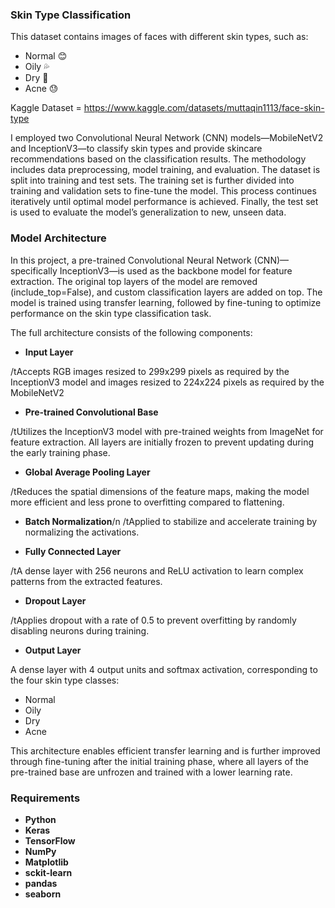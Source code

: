 ### Skin Type Classification
This dataset contains images of faces with different skin types, such as:
- Normal 😊
- Oily 💦
- Dry 🌵
- Acne 😓

Kaggle Dataset = https://www.kaggle.com/datasets/muttaqin1113/face-skin-type

I employed two Convolutional Neural Network (CNN) models—MobileNetV2 and InceptionV3—to classify skin types and provide skincare recommendations based on the classification results. The methodology includes data preprocessing, model training, and evaluation.
The dataset is split into training and test sets. The training set is further divided into training and validation sets to fine-tune the model. This process continues iteratively until optimal model performance is achieved. Finally, the test set is used to evaluate the model’s generalization to new, unseen data.

### Model Architecture
In this project, a pre-trained Convolutional Neural Network (CNN)—specifically InceptionV3—is used as the backbone model for feature extraction. The original top layers of the model are removed (include_top=False), and custom classification layers are added on top. The model is trained using transfer learning, followed by fine-tuning to optimize performance on the skin type classification task.

The full architecture consists of the following components:
- **Input Layer** 

/tAccepts RGB images resized to 299x299 pixels as required by the InceptionV3 model and images resized to 224x224 pixels as required by the MobileNetV2

- **Pre-trained Convolutional Base**

/tUtilizes the InceptionV3 model with pre-trained weights from ImageNet for feature extraction. All layers are initially frozen to prevent updating during the early training phase.

- **Global Average Pooling Layer**

/tReduces the spatial dimensions of the feature maps, making the model more efficient and less prone to overfitting compared to flattening.

- **Batch Normalization**/n
/tApplied to stabilize and accelerate training by normalizing the activations.

- **Fully Connected Layer**

/tA dense layer with 256 neurons and ReLU activation to learn complex patterns from the extracted features.

- **Dropout Layer**

/tApplies dropout with a rate of 0.5 to prevent overfitting by randomly disabling neurons during training.

- **Output Layer**

A dense layer with 4 output units and softmax activation, corresponding to the four skin type classes:
- Normal
- Oily
- Dry
- Acne

This architecture enables efficient transfer learning and is further improved through fine-tuning after the initial training phase, where all layers of the pre-trained base are unfrozen and trained with a lower learning rate.


### Requirements
- **Python**
- **Keras** 
- **TensorFlow** 
- **NumPy** 
- **Matplotlib** 
- **sckit-learn**
- **pandas**
- **seaborn**
